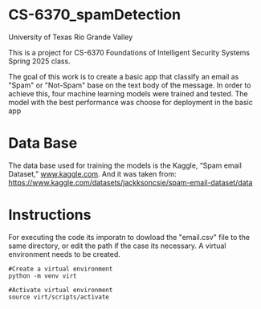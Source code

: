 # CS-6370_spamDetection

University of Texas Rio Grande Valley

This is a project for CS-6370 Foundations of Intelligent Security Systems Spring 2025 class. 

The goal of this work is to create a basic app that classify an email as "Spam" or "Not-Spam" base on the text body of the message. In order to achieve this, four machine learning models were trained and tested. The model with the best performance was choose for deployment in the basic app

# Data Base 
The data base used for training the models is the Kaggle, “Spam email Dataset,” www.kaggle.com. And it was taken from: https://www.kaggle.com/datasets/jackksoncsie/spam-email-dataset/data

# Instructions
For executing the code its imporatn to dowload the "email.csv" file to the same directory, or edit the path if the case its necessary. 
A virtual environment needs to be created.

```
#Create a virtual environment
python -m venv virt

#Activate virtual environment
source virt/scripts/activate
```


